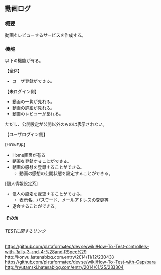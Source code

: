 ## 動画ログ

### 概要

動画をレビューするサービスを作成する。

### 機能

以下の機能が有る。

【全体】
- ユーザ登録ができる。

【未ログイン側】
- 動画の一覧が見れる。
- 動画の詳細が見れる。
- 動画のレビューが見れる。

ただし、公開設定が公開以外のものは表示されない。

【ユーザログイン側】

[HOME系]
- Home画面が有る
- 動画を登録することができる。
- 動画の感想を登録することができる。
  - 動画の感想の公開状態を設定することができる。

[個人情報設定系]
- 個人の設定を変更することができる。
  - 表示名、パスワード、メールアドレスの変更等
- 退会することができる。

##### その他

###### TESTに関するリンク

https://github.com/plataformatec/devise/wiki/How-To:-Test-controllers-with-Rails-3-and-4-%28and-RSpec%29
http://konyu.hatenablog.com/entry/2014/11/12/230433
https://github.com/plataformatec/devise/wiki/How-To:-Test-with-Capybara
http://ryutamaki.hatenablog.com/entry/2014/01/25/233304

